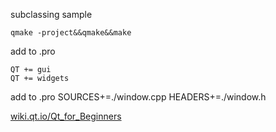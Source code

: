subclassing sample

```
qmake -project&&qmake&&make
```

add to .pro

```
QT += gui
QT += widgets
```

add to .pro
SOURCES+=./window.cpp
HEADERS+=./window.h

[wiki.qt.io/Qt_for_Beginners](https://wiki.qt.io/Qt_for_Beginners)
